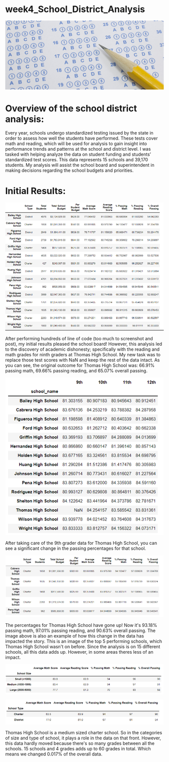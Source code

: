 # week4_School_District_Analysis

![this_is_an_image](testingcover.jpg)

# Overview of the school district analysis:
Every year, schools undergo standardized testing issued by the state in order to assess how well the students have performed. These tests cover math and reading, which will be used for analysis to gain insight into performance trends and patterns at the school and district level. I was tasked with helping analyze the data on student funding and students’ standardized test scores. This data represents 15 schools and 39,170 students. My analysis will assist the school board and superintendent in making decisions regarding the school budgets and priorities.

# Initial Results:

![this_is_an_image](Initial_school_results.png)

After performing hundreds of line of code (too much to screenshot and post), my initial results pleased the school board! However, this analysis led to the discovery of academic dishonesty; specifically with the reading and math grades for ninth graders at Thomas High School. My new task was to replace those test scores with NaN and keep the rest of the data intact. As you can see, the original outcome for Thomas High School was: 66.91% passing math, 69.66% passing reading, and 65.07% overall passing.

![this_is_an_image](THS_9th_grade_NaN.png)

After taking care of the 9th grader data for Thomas High School, you can see a significant change in the passing percentages for that school.

![this_is_an_image](top_5_schools.png)

The percentages for Thomas High School have gone up! Now it's 93.18% passing math, 97.01% passing reading, and 90.63% overall passing. The image above is also an example of how this change in the data has impacted the story. This is an image of the top 5 performing schools, which Thomas High School wasn't on before. Since the analysis is on 15 different schools, all this data adds up. However, in some areas theres less of an impact. 

![this_is_an_image](size_summary.png)

![this_is_an_image](charter_vs_district.png)

Thomas High School is a medium sized charter school. So in the categories of size and type of school, it plays a role in the data on that front. However, this data hardly moved because there's so many grades between all the schools. 15 schools and 4 grades adds up to 60 grades in total. Which means we changed 0.017% of the overall data. 